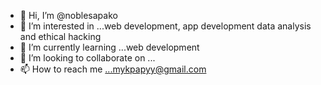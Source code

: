 - 👋 Hi, I’m @noblesapako
- 👀 I’m interested in ...web development, app development data analysis and ethical hacking
- 🌱 I’m currently learning ...web development
- 💞️ I’m looking to collaborate on ...
- 📫 How to reach me ...mykpapyy@gmail.com

<!---
noblesapako/noblesapako is a ✨ special ✨ repository because its `README.md` (this file) appears on your GitHub profile.
You can click the Preview link to take a look at your changes.
--->
